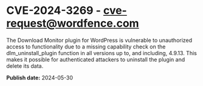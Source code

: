 # CVE-2024-3269 - cve-request@wordfence.com

The Download Monitor plugin for WordPress is vulnerable to unauthorized access to functionality due to a missing capability check on the dlm_uninstall_plugin function in all versions up to, and including, 4.9.13. This makes it possible for authenticated attackers to uninstall the plugin and delete its data.

**Publish date:** 2024-05-30
